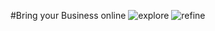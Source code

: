 #Bring your Business online
![explore](https://github.com/prachi-git99/Business_app_UI/assets/83897459/23d292f3-a817-4ae8-9697-5df877c10d5c)
![refine](https://github.com/prachi-git99/Business_app_UI/assets/83897459/2105038e-5813-4ec9-a1c1-230dd0994d0f)

